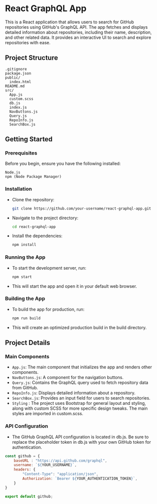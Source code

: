 # React GraphQL App
This is a React application that allows users to search for GitHub repositories using GitHub's GraphQL API. The app fetches and displays detailed information about repositories, including their name, description, and other related data. It provides an interactive UI to search and explore repositories with ease.

## Project Structure
```
.gitignore
package.json
public/
  index.html
README.md
src/
  App.js
  custom.scss
  db.js
  index.js
  NavButtons.js
  Query.js
  RepoInfo.js
  SearchBox.js
```
## Getting Started

### Prerequisites
Before you begin, ensure you have the following installed:

```
Node.js
npm (Node Package Manager)
```

### Installation

- Clone the repository:
  ```sh
  git clone https://github.com/your-username/react-graphql-app.git
  ```
- Navigate to the project directory:
  ```sh 
  cd react-graphql-app
  ```
- Install the dependencies:
  ```sh 
  npm install
  ```
### Running the App
- To start the development server, run:
  ```sh
  npm start
  ```
- This will start the app and open it in your default web browser.

### Building the App
- To build the app for production, run:
  ```sh
  npm run build
  ```
- This will create an optimized production build in the build directory.

## Project Details
### Main Components
- `App.js`: The main component that initializes the app and renders other components.
- `NavButtons.js`: A component for the navigation buttons.
- `Query.js`: Contains the GraphQL query used to fetch repository data from GitHub.
- `RepoInfo.js`: Displays detailed information about a repository.
- `SearchBox.js`: Provides an input field for users to search repositories.
- `Styling` : The project uses Bootstrap for general layout and styling, along with custom SCSS for more specific design tweaks. The main styles are imported in custom.scss.

### API Configuration
- The GitHub GraphQL API configuration is located in db.js. Be sure to replace the placeholder token in db.js with your own GitHub token for authentication.

```js
const github = {
    baseURL : "https://api.github.com/graphql",
    username: `${YOUR_USERNAME}`,
    headers: {
        "Content-Type": "application/json",
        Authorization: `Bearer ${YOUR_AUTHENTICATION_TOKEN}`,
    }
}

export default github;
```